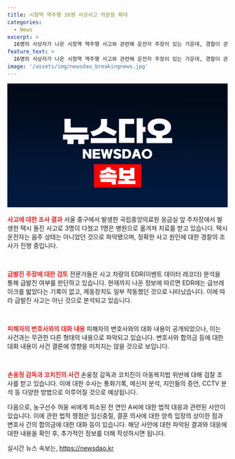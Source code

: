 ```yaml
---
title: 시청역 역주행 16명 사상사고 의문점 확대
categories:
  - News
excerpt: >
  16명의 사상자가 나온 시청역 역주행 사고와 관련해 운전자 주장이 있는 가운데, 경찰이 관련 피의자 조사를 진행 중이며, 2차 브리핑에서 피해자 추가 발생이 확인됐다. 이어서, 서울 중구 국립중앙의료원 주차장에서 발생한 택시 돌진 사고에 대한 상세 내용을 전달하며 급발진 주장과 관련하여 조사 결과를 예측하고, 다른 뉴스로 넘어가서 손웅정 감독과 코치진의 소환조사에 대한 분석을 덧붙여, 각 관건 사안에 대해 설명 및 예측하는 내용이 담겨 있는 요약문을 작성했습니다.
feature_text: >
  16명의 사상자가 나온 시청역 역주행 사고와 관련해 운전자 주장이 있는 가운데, 경찰이 관련 피의자 조사를 진행 중이며, 2차 브리핑에서 피해자 추가 발생이 확인됐다. 이어서, 서울 중구 국립중앙의료원 주차장에서 발생한 택시 돌진 사고에 대한 상세 내용을 전달하며 급발진 주장과 관련하여 조사 결과를 예측하고, 다른 뉴스로 넘어가서 손웅정 감독과 코치진의 소환조사에 대한 분석을 덧붙여, 각 관건 사안에 대해 설명 및 예측하는 내용이 담겨 있는 요약문을 작성했습니다.
image: '/assets/img/newsdao_breakingnews.jpg'
---
```


<p><img src="/assets/img/newsdao_breakingnews.jpg" alt="ranknews 속보" /></p>

<p><b><span style="color: #ee2323;">사고에 대한 조사 결과</span></b>
서울 중구에서 발생한 국립중앙의료원 응급실 앞 주차장에서 발생한 택시 돌진 사고로 3명이 다쳤고 1명은 병원으로 옮겨져 치료를 받고 있습니다. 택시 운전자는 음주 상태는 아니었던 것으로 파악됐으며, 정확한 사고 원인에 대한 경찰의 조사가 진행 중입니다.</p>

<p data-ke-size="size16">&nbsp;</p>

<p><b><span style="color: #ee2323;">급발진 주장에 대한 검토</span></b>
전문가들은 사고 차량의 EDR(이벤트 데이터 레코더) 분석을 통해 급발진 여부를 판단하고 있습니다. 현재까지 나온 정보에 따르면 EDR에는 급브레이크를 밟았다는 기록이 없고, 제동장치도 일부 작동했던 것으로 나타났습니다. 이에 따라 급발진 사고는 아닌 것으로 분석되고 있습니다.</p>

<p data-ke-size="size16">&nbsp;</p>

<p><b><span style="color: #ee2323;">피해자의 변호사와의 대화 내용</span></b>
피해자의 변호사와의 대화 내용이 공개되었으나, 이는 사건과는 무관한 다른 형태의 내용으로 파악되고 있습니다. 변호사와 합의금 등에 대한 대화 내용이 사건 결론에 영향을 미치지는 않을 것으로 보입니다. </p>

<p data-ke-size="size16">&nbsp;</p>

<p><b><span style="color: #ee2323;">손웅정 감독과 코치진의 사건</span></b>
손웅정 감독과 코치진이 아동복지법 위반에 대해 검찰 조사를 받고 있습니다. 이에 대한 수사는 통화기록, 메신저 분석, 지인들의 증언, CCTV 분석 등 다양한 방법으로 이루어질 것으로 예상됩니다. </p>

<p>다음으로, 농구선수 허웅 씨에게 피소된 전 연인 A씨에 대한 법적 대응과 관련된 사안이 있습니다. 이에 관한 법적 쟁점은 임신중절, 결혼 의사에 대한 양측 입장의 상이한 점과 변호사 간의 합의금에 대한 대화 등이 있습니다. 해당 사안에 대한 파악된 결과와 대응에 대한 내용을 확인 후, 추가적인 정보를 더해 작성하시면 됩니다.</p>
실시간 뉴스 속보는, <a href="https://newsdao.kr" rel="dofollow">https://newsdao.kr</a>


